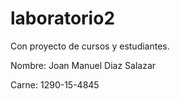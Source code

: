 # laboratorio2

Con proyecto de cursos y estudiantes.

Nombre: Joan Manuel Diaz Salazar

Carne: 1290-15-4845
